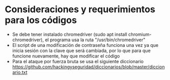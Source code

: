 # Consideraciones y requerimientos para los códigos
- Se debe tener instalado chromedriver (sudo apt install chromium-chromedriver), el programa usa la ruta "/usr/bin/chromedriver"
- El script de una modificación de contraseña funciona una vez ya que inicia sesión con la clave que será cambiada, por lo que para que funcione nuevamente, hay que modificar el código
- Para el ataque por fuerza bruta se usa el siguiente diccionario https://github.com/hackingyseguridad/diccionarios/blob/master/diccionario.txt
